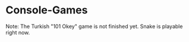 # Console-Games

Note: The Turkish "101 Okey" game is not finished yet. Snake is playable right now.
